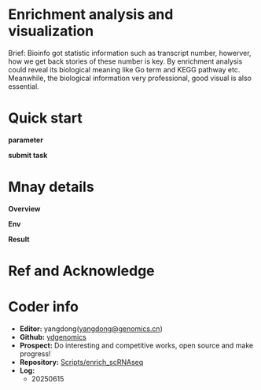 # Enrichment analysis and visualization
Brief: Bioinfo got statistic information such as transcript number, howerver, how we get back stories of these number is key. By enrichment analysis could reveal its biological meaning like Go term and KEGG pathway etc. Meanwhile, the biological information very professional, good visual is also essential.


# Quick start
  **parameter**
  
  **submit task**


# Mnay details
  **Overview**
  
  **Env**

  **Result**

# Ref and Acknowledge


# Coder info
  - **Editor:** yangdong(yangdong@genomics.cn)
  - **Github:** [ydgenomics](https://github.com/ydgenomics)
  - **Prospect:** Do interesting and competitive works, open source and make progress!
  - **Repository:** [Scripts/enrich_scRNAseq](https://github.com/ydgenomics/Scripts/tree/main/enrich_scRNAseq)
  - **Log:**
    - 20250615